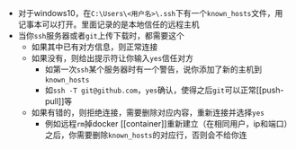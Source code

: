 - 对于windows10，在`C:\Users\<用户名>\.ssh`下有一个`known_hosts`文件，用记事本可以打开。里面记录的是本地信任的远程主机
- 当你`ssh`服务器或者`git`上传下载时，都需要这个
  - 如果其中已有对方信息，则正常连接
  - 如果没有，则给出提示符让你输入`yes`信任对方
    - 如第一次`ssh`某个服务器时有一个警告，说你添加了新的主机到`known_hosts`
    - 如`ssh -T git@github.com`，`yes`确认，使得之后`git`可以正常[[push-pull]]等
  - 如果有错的，则拒绝连接，需要删除对应内容，重新连接并选择`yes`
    - 例如远程`rm`掉docker [[container]]重新建立（在相同用户，ip和端口）之后，你需要删除`known_hosts`的对应行，否则会不给你连